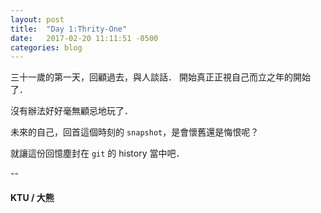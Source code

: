 ```yaml
---
layout: post
title:  "Day 1:Thrity-One"
date:   2017-02-20 11:11:51 -0500
categories: blog
---
```

三十一歲的第一天，回顧過去，與人談話．
開始真正正視自己而立之年的開始了．

沒有辦法好好毫無顧忌地玩了．

未來的自己，回首這個時刻的 `snapshot`，是會懷舊還是悔恨呢？

就讓這份回憶塵封在 `git` 的 history 當中吧．


--
<h4>KTU / 大熊</h4>

<!-- You’ll find this post in your `_posts` directory. Go ahead and edit it and re-build the site to see your changes. You can rebuild the site in many different ways, but the most common way is to run `jekyll serve`, which launches a web server and auto-regenerates your site when a file is updated.

To add new posts, simply add a file in the `_posts` directory that follows the convention `YYYY-MM-DD-name-of-post.ext` and includes the necessary front matter. Take a look at the source for this post to get an idea about how it works.

Jekyll also offers powerful support for code snippets:

{% highlight ruby %}
def print_hi(name)
  puts "Hi, #{name}"
end
print_hi('Tom')
#=> prints 'Hi, Tom' to STDOUT.
{% endhighlight %}

Check out the [Jekyll docs][jekyll-docs] for more info on how to get the most out of Jekyll. File all bugs/feature requests at [Jekyll’s GitHub repo][jekyll-gh]. If you have questions, you can ask them on [Jekyll Talk][jekyll-talk].

[jekyll-docs]: https://jekyllrb.com/docs/home
[jekyll-gh]:   https://github.com/jekyll/jekyll
[jekyll-talk]: https://talk.jekyllrb.com/ -->
